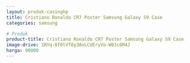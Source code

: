 ```yaml
---
layout: produk-casinghp
title: Cristiano Ronaldo CR7 Poster Samsung Galaxy S9 Case
categories: samsung

# Produk
product-title: Cristiano Ronaldo CR7 Poster Samsung Galaxy S9 Case
image-drive: 1RYq-8f0lVT8y3AvLCUEryVo-W0Jc6M4J
harga: 90000
---
```

